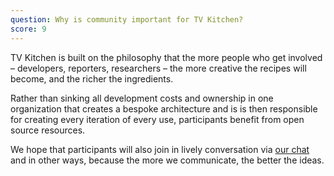 ```yaml
---
question: Why is community important for TV Kitchen?
score: 9
---
```


TV Kitchen is built on the philosophy that the more people who get involved – developers, reporters, researchers – the more creative the recipes will become, and the richer the ingredients.

Rather than sinking all development costs and ownership in one organization that creates a bespoke architecture and is is then responsible for creating every iteration of every use, participants benefit from open source resources.
  
We hope that participants will also join in lively conversation via [our chat](https://gitter.im/tvkitchen/community) and in other ways, because the more we communicate, the better the ideas.

